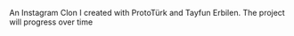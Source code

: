 <div id="top"></div>

An Instagram Clon I created with ProtoTürk and Tayfun Erbilen. The project will progress over time


